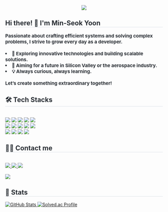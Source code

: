 <div align="center">
    <img src="https://capsule-render.vercel.app/api?type=waving&color=0:fe0101,50:ffffff,100:f8f8ff&height=250&text=Welcome%20to%20mseoky's%20playground!&desc=Let%27s%20explore%20and%20create%20together.&fontAlign=50&fontSize=50&fontColor=ffffff&descAlign=80&descAlignY=70&descSize=20" />
</div>

<div style="text-align: left;">
    <h2 style="border-bottom: 1px solid #d8dee4; color: #282d33;"> Hi there! 👋 I'm Min-Seok Yoon </h2>  
    <div style="font-weight: 700; font-size: 15px; text-align: left; color: #282d33;">
        Passionate about crafting efficient systems and solving complex problems, I strive to grow every day as a developer.
        <br><br>
        <li>🚀 Exploring innovative technologies and building scalable solutions.</li>
        <li>🎯 Aiming for a future in Silicon Valley or the aerospace industry.</li>
        <li>💡 Always curious, always learning.</li>
        <br>
        Let’s create something extraordinary together!
    </div>
</div>

<div style="text-align: left;">
    <h2 style="border-bottom: 1px solid #d8dee4; color: #282d33;"> 🛠️ Tech Stacks </h2>
    <br>
    <div style="text-align: left;">
        <img src="https://img.shields.io/badge/C-A8B9CC?style=for-the-badge&logo=C&logoColor=white">
        <img src="https://img.shields.io/badge/C++-00599C?style=for-the-badge&logo=C%2B%2B&logoColor=white">
        <img src="https://img.shields.io/badge/CSS3-1572B6?style=for-the-badge&logo=CSS3&logoColor=white">
        <img src="https://img.shields.io/badge/Discord-5865F2?style=for-the-badge&logo=Discord&logoColor=white">
        <img src="https://img.shields.io/badge/Git-F05032?style=for-the-badge&logo=Git&logoColor=white">
        <br>
        <img src="https://img.shields.io/badge/Github-181717?style=for-the-badge&logo=Github&logoColor=white">
        <img src="https://img.shields.io/badge/HTML5-E34F26?style=for-the-badge&logo=HTML5&logoColor=white">
        <img src="https://img.shields.io/badge/Java-007396?style=for-the-badge&logo=Java&logoColor=white">
        <img src="https://img.shields.io/badge/Javascript-F7DF1E?style=for-the-badge&logo=Javascript&logoColor=white">
        <img src="https://img.shields.io/badge/Linux-FCC624?style=for-the-badge&logo=Linux&logoColor=white">
        <br>
        <img src="https://img.shields.io/badge/MySQL-4479A1?style=for-the-badge&logo=MySQL&logoColor=white">
        <img src="https://img.shields.io/badge/Node.js-339933?style=for-the-badge&logo=Node.js&logoColor=white">
        <img src="https://img.shields.io/badge/Notion-000000?style=for-the-badge&logo=Notion&logoColor=white">
        <img src="https://img.shields.io/badge/Python-3776AB?style=for-the-badge&logo=Python&logoColor=white">
    </div>
</div>

<div style="text-align: left;">
    <h2 style="border-bottom: 1px solid #d8dee4; color: #282d33;"> 🧑‍💻 Contact me </h2>
    <br>
    <div style="text-align: left;">
        <a href="https://www.instagram.com/mseoky/">
            <img src="https://img.shields.io/badge/Instagram-E4405F?style=for-the-badge&logo=Instagram&logoColor=white&link=https://www.instagram.com/mseoky/">
        </a>
        <a href="https://www.notion.so/c357705e602342d2bb4bffa5934530d3?pvs=4">
            <img src="https://img.shields.io/badge/Notion-000000?style=for-the-badge&logo=Notion&logoColor=white&link=https://www.notion.so/c357705e602342d2bb4bffa5934530d3?pvs=4">
        </a>
        <a href="mailto:0620yms@gmail.com">
            <img src="https://img.shields.io/badge/Gmail-EA4335?style=for-the-badge&logo=Gmail&logoColor=white&link=mailto:0620yms@gmail.com">
        </a>
    </div>
    <br>
    <div style="text-align: left;">
        <a href="https://hits.seeyoufarm.com">
            <img src="https://hits.seeyoufarm.com/api/count/incr/badge.svg?url=https%3A%2F%2Fgithub.com%2Fmseoky%2F&count_bg=%23000000&title_bg=%23000000&icon=github.svg&icon_color=%23FFFFFF&title=GitHub&edge_flat=false"/>
        </a>
    </div>
</div>

<div style="text-align: left;">
    <h2 style="border-bottom: 1px solid #d8dee4; color: #282d33;"> 🏅 Stats </h2>
    <div style="text-align: left;">
        <!-- GitHub Stats -->
        <a href="https://github.com/mseoky">
            <img src="https://github-readme-stats.vercel.app/api?username=mseoky&show_icons=true&theme=aura_dark" alt="GitHub Stats">
        </a>
        <!-- Solved.ac Profile -->
        <a href="https://solved.ac/mseoky">
            <img src="http://mazassumnida.wtf/api/v2/generate_badge?boj=mseoky" alt="Solved.ac Profile">
        </a>
    </div>
</div>

